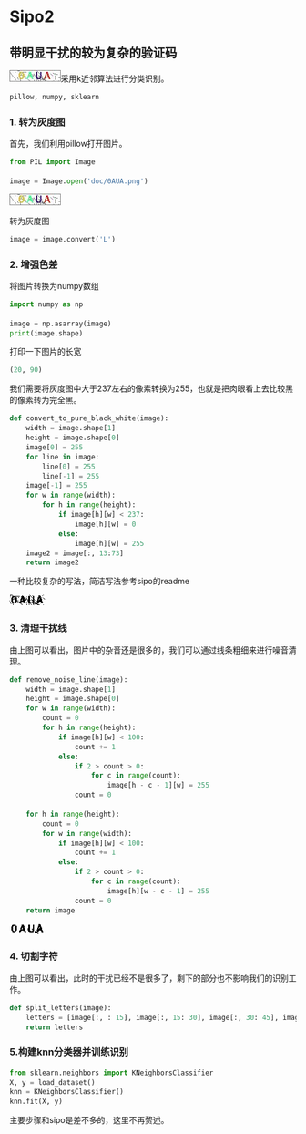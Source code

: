 # Sipo2

## 带明显干扰的较为复杂的验证码

![](doc/0AUA.png)采用k近邻算法进行分类识别。

```python
pillow, numpy, sklearn
```
### 1. 转为灰度图

首先，我们利用pillow打开图片。

```python
from PIL import Image

image = Image.open('doc/0AUA.png')
```
![](doc/0AUA.png)

转为灰度图

```python
image = image.convert('L')
```

### 2. 增强色差

将图片转换为numpy数组

```python
import numpy as np

image = np.asarray(image)
print(image.shape)
```
打印一下图片的长宽
```python
(20, 90)
```
我们需要将灰度图中大于237左右的像素转换为255，也就是把肉眼看上去比较黑的像素转为完全黑。

```python
def convert_to_pure_black_white(image):
    width = image.shape[1]
    height = image.shape[0]
    image[0] = 255
    for line in image:
        line[0] = 255
        line[-1] = 255
    image[-1] = 255
    for w in range(width):
        for h in range(height):
            if image[h][w] < 237:
                image[h][w] = 0
            else:
                image[h][w] = 255
    image2 = image[:, 13:73]
    return image2
```
一种比较复杂的写法，简洁写法参考sipo的readme

![](doc/0AUA_2.png)

### 3. 清理干扰线

由上图可以看出，图片中的杂音还是很多的，我们可以通过线条粗细来进行噪音清理。

```python
def remove_noise_line(image):
    width = image.shape[1]
    height = image.shape[0]
    for w in range(width):
        count = 0
        for h in range(height):
            if image[h][w] < 100:
                count += 1
            else:
                if 2 > count > 0:
                    for c in range(count):
                        image[h - c - 1][w] = 255
                count = 0

    for h in range(height):
        count = 0
        for w in range(width):
            if image[h][w] < 100:
                count += 1
            else:
                if 2 > count > 0:
                    for c in range(count):
                        image[h][w - c - 1] = 255
                count = 0
    return image
```

![](doc/0AUA_3.png)

### 4. 切割字符

由上图可以看出，此时的干扰已经不是很多了，剩下的部分也不影响我们的识别工作。

```python
def split_letters(image):
    letters = [image[:, : 15], image[:, 15: 30], image[:, 30: 45], image[:, 45: 60]]
    return letters
```

### 5.构建knn分类器并训练识别

```python
from sklearn.neighbors import KNeighborsClassifier
X, y = load_dataset()
knn = KNeighborsClassifier()
knn.fit(X, y)
```

主要步骤和sipo是差不多的，这里不再赘述。